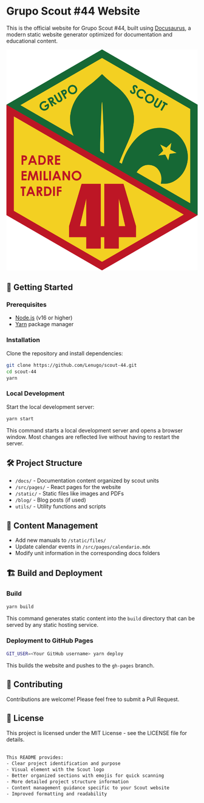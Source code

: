 
# Grupo Scout #44 Website

This is the official website for Grupo Scout #44, built using [Docusaurus](https://docusaurus.io/), a modern static website generator optimized for documentation and educational content.

![Scout Logo](/static/img/logo-gs44.png)

## 🚀 Getting Started

### Prerequisites

- [Node.js](https://nodejs.org/) (v16 or higher)
- [Yarn](https://yarnpkg.com/) package manager

### Installation

Clone the repository and install dependencies:

```bash
git clone https://github.com/Lenugo/scout-44.git
cd scout-44
yarn
```

### Local Development

Start the local development server:

```bash
yarn start
```

This command starts a local development server and opens a browser window. Most changes are reflected live without having to restart the server.

## 🛠️ Project Structure

- `/docs/` - Documentation content organized by scout units
- `/src/pages/` - React pages for the website
- `/static/` - Static files like images and PDFs
- `/blog/` - Blog posts (if used)
- `utils/` - Utility functions and scripts

## 📝 Content Management

- Add new manuals to `/static/files/`
- Update calendar events in `/src/pages/calendario.mdx`
- Modify unit information in the corresponding docs folders

## 🏗️ Build and Deployment

### Build

```bash
yarn build
```

This command generates static content into the `build` directory that can be served by any static hosting service.

### Deployment to GitHub Pages

```bash
GIT_USER=<Your GitHub username> yarn deploy
```

This builds the website and pushes to the `gh-pages` branch.

## 🤝 Contributing

Contributions are welcome! Please feel free to submit a Pull Request.

## 📄 License

This project is licensed under the MIT License - see the LICENSE file for details.
```

This README provides:
- Clear project identification and purpose
- Visual element with the Scout logo
- Better organized sections with emojis for quick scanning
- More detailed project structure information
- Content management guidance specific to your Scout website
- Improved formatting and readability